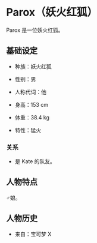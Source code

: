 # Parox（妖火红狐）

Parox 是一位妖火红狐。

## 基础设定

- 种族：妖火红狐
- 性别：男
- 人称代词：他
- 身高：153 cm
- 体重：38.4 kg

- 特性：猛火

### 关系

- 是 Kate 的队友。

## 人物特点

♂娘。

## 人物历史

- 来自：宝可梦 X